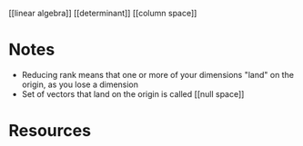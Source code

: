 [[linear algebra]]
[[determinant]]
[[column space]]

# Notes
- Reducing rank means that one or more of your dimensions "land" on the origin, as you lose a dimension
- Set of vectors that land on the origin is called [[null space]]

# Resources